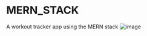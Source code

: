 # MERN_STACK
A workout tracker app using the MERN stack
![image](https://user-images.githubusercontent.com/10258912/184796587-1179598a-1c87-422f-bd0d-077ac3f19dbe.png)

